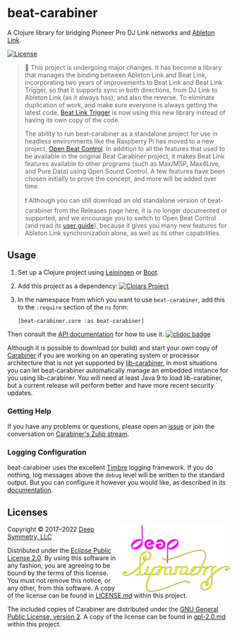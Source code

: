 # beat-carabiner

A Clojure library for bridging Pioneer Pro DJ Link networks and
[Ableton Link](https://www.ableton.com/en/link/).

[![License](https://img.shields.io/badge/License-Eclipse%20Public%20License%202.0-blue.svg)](#licenses)

> :construction: This project is undergoing major changes. It has
> become a library that manages the binding between Ableton Link and
> Beat Link, incorporating two years of improvements to Beat Link and
> Beat Link Trigger, so that it supports sync in both directions, from
> DJ Link to Ableton Link (as it always has), and also the reverse. To
> eliminate duplication of work, and make sure everyone is always
> getting the latest code, [Beat Link
> Trigger](https://github.com/Deep-Symmetry/beat-link-trigger) is now
> using this new library instead of having its own copy of the code.
>
> The ability to run beat-carabiner as a standalone project for use in
> headless environments like the Raspberry Pi has moved to a new
> project, [Open Beat
> Control](https://github.com/Deep-Symmetry/open-beat-control). In
> addition to all the features that used to be available in the
> original Beat Carabiner project, it makes Beat Link features
> available to other programs (such as Max/MSP, Max4Live, and Pure
> Data) using Open Sound Control. A few features have been chosen
> initially to prove the concept, and more will be added over time.
>
> :exclamation: Although you can still download an old standalone
> version of beat-carabiner from the Releases page here, it is no
> longer documented or supported, and we encourage you to switch to
> Open Beat Control (and read its [user
> guide](https://obc-guide.deepsymmetry.org/)), because it gives you
> many new features for Ableton Link synchronization alone, as well as
> its other capabilities.

## Usage

1. Set up a Clojure project using [Leiningen](http://leiningen.org) or
   [Boot](https://github.com/boot-clj/boot#boot--).

1. Add this project as a dependency:
   [![Clojars Project](https://img.shields.io/clojars/v/beat-carabiner.svg)](https://clojars.org/beat-carabiner)

1. In the namespace from which you want to use `beat-carabiner`,
   add this to the `:require` section of the `ns` form:

       [beat-carabiner.core :as beat-carabiner]

Then consult the [API
documentation](https://cljdoc.org/d/beat-carabiner/beat-carabiner/CURRENT/api/beat-carabiner.core)
for how to use it. [![cljdoc
badge](https://cljdoc.org/badge/beat-carabiner/beat-carabiner)](https://cljdoc.org/d/beat-carabiner/beat-carabiner/CURRENT/api/beat-carabiner.core)

Although it is possible to download (or build) and start your own copy
of [Carabiner](https://github.com/Deep-Symmetry/carabiner) if you are
working on an operating system or processor architecture that is not
yet supported by
[lib-carabiner](https://github.com/Deep-Symmetry/lib-carabiner), in most
situations you can let beat-carabiner automatically manage an embedded
instance for you using lib-carabiner. You will need at least Java 9 to
load lib-carabiner, but a current release will perform better and have
more recent security updates.

### Getting Help

If you have any problems or questions, please open an
[issue](https://github.com/Deep-Symmetry/beat-carabiner/issues) or
join the conversation on [Carabiner's Zulip
stream](https://deep-symmetry.zulipchat.com/join/wdwsoeiv54bz3coshgjomaqy/).



### Logging Configuration

beat-carabiner uses the excellent
[Timbre](https://github.com/ptaoussanis/timbre) logging framework. If
you do nothing, log messages above the `debug` level will be written
to the standard output. But you can configure it however you would
like, as described in its
[documentation](https://github.com/ptaoussanis/timbre#configuration).

## Licenses

<a href="http://deepsymmetry.org"><img align="right" alt="Deep Symmetry"
 src="doc/assets/DS-logo-github.png" width="250" height="150"></a>

Copyright © 2017–2022 [Deep Symmetry, LLC](http://deepsymmetry.org)

Distributed under the [Eclipse Public License
2.0](https://opensource.org/licenses/EPL-2.0). By using this software
in any fashion, you are agreeing to be bound by the terms of this
license. You must not remove this notice, or any other, from this
software. A copy of the license can be found in
[LICENSE.md](https://github.com/Deep-Symmetry/beat-carabiner/blob/master/LICENSE.md)
within this project.

The included copies of Carabiner are distributed under the [GNU
General Public License, version
2](https://opensource.org/licenses/GPL-2.0). A copy of the license can be found in
[gpl-2.0.md](https://github.com/Deep-Symmetry/beat-carabiner/blob/master/gpl-2.0.md)
within this project.
